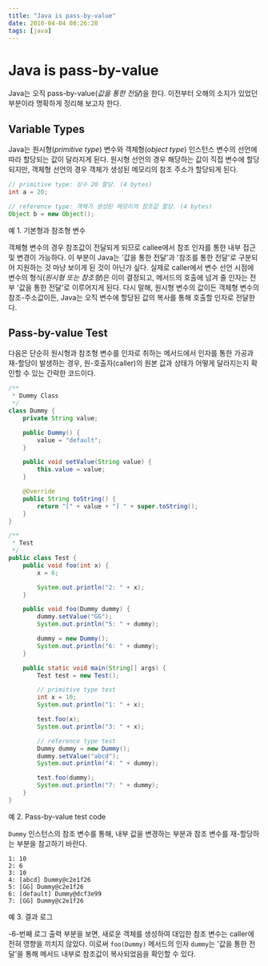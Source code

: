 ```yaml
---
title: "Java is pass-by-value"
date: 2010-04-04 08:26:28
tags: [java]
---
```


# Java is pass-by-value
Java는 오직 pass-by-value(_값을 통한 전달_)을 한다. 이전부터 오해의 소지가 있었던 부분이라 명확하게 정리해 보고자 한다.

## Variable Types
Java는 원시형(_primitive type_) 변수와 객체형(_object type_) 인스턴스 변수의 선언에 따라 할당되는 값이 달라지게 된다. 원시형 선언의 경우 해당하는 값이 직접 변수에 할당되지만, 객체형 선언의 경우 객체가 생성된 메모리의 참조 주소가 할당되게 된다.

```java
// primitive type: 상수 20 할당. (4 bytes)
int a = 20;

// reference type: 객체가 생성된 메모리의 참조값 할당. (4 bytes)
Object b = new Object();
```
예 1. 기본형과 참조형 변수

객체형 변수의 경우 참조값이 전달되게 되므로 callee에서 참조 인자를 통한 내부 접근 및 변경이 가능하다. 이 부분이 Java는 '값을 통한 전달'과 '참조를 통한 전달'로 구분되어 지원하는 것 마냥 보이게 된 것이 아닌가 싶다. 실제로 caller에서 변수 선언 시점에 변수의 형식(_원시형 또는 참조형_)은 이미 결정되고, 메서드의 호출에 넘겨 줄 인자는 전부 '값을 통한 전달'로 이루어지게 된다. 다시 말해, 원시형 변수의 값이든 객체형 변수의 참조-주소값이든, Java는 오직 변수에 할당된 값의 복사를 통해 호출할 인자로 전달한다.

## Pass-by-value Test
다음은 단순히 원시형과 참조형 변수를 인자로 취하는 메서드에서 인자를 통한 가공과 재-할당이 발생하는 경우, 원-호출자(caller)의 원본 값과 상태가 어떻게 달라지는지 확인할 수 있는 간략한 코드이다.

```java
/**
 * Dummy Class
 */
class Dummy {
	private String value;

	public Dummy() {
		value = "default";
	}

	public void setValue(String value) {
		this.value = value;
	}

	@Override
	public String toString() {
		return "[" + value + "] " + super.toString();
	}
}

/**
 * Test
 */
public class Test {
	public void foo(int x) {
		x = 6;

		System.out.println("2: " + x);
	}

	public void foo(Dummy dummy) {
		dummy.setValue("GG");
		System.out.println("5: " + dummy);

		dummy = new Dummy();
		System.out.println("6: " + dummy);
	}

	public static void main(String[] args) {
		Test test = new Test();

		// primitive type test
		int x = 10;
		System.out.println("1: " + x);

		test.foo(x);
		System.out.println("3: " + x);

		// reference type test
		Dummy dummy = new Dummy();
		dummy.setValue("abcd");
		System.out.println("4: " + dummy);

		test.foo(dummy);
		System.out.println("7: " + dummy);
	}
}
```
예 2. Pass-by-value test code

`Dummy` 인스턴스의 참조 변수를 통해, 내부 값을 변경하는 부분과 참조 변수를 재-할당하는 부분을 참고하기 바란다.

```
1: 10
2: 6
3: 10
4: [abcd] Dummy@c2e1f26
5: [GG] Dummy@c2e1f26
6: [default] Dummy@dcf3e99
7: [GG] Dummy@c2e1f26
```
예 3. 결과 로그

-6-번째 로그 출력 부분을 보면, 새로운 객체를 생성하여 대입한 참조 변수는 caller에 전혀 영향을 끼치지 않았다. 이로써 `foo(Dummy)` 메서드의 인자 `dummy`는 '값을 통한 전달'을 통해 메서드 내부로 참조값이 복사되었음을 확인할 수 있다.
